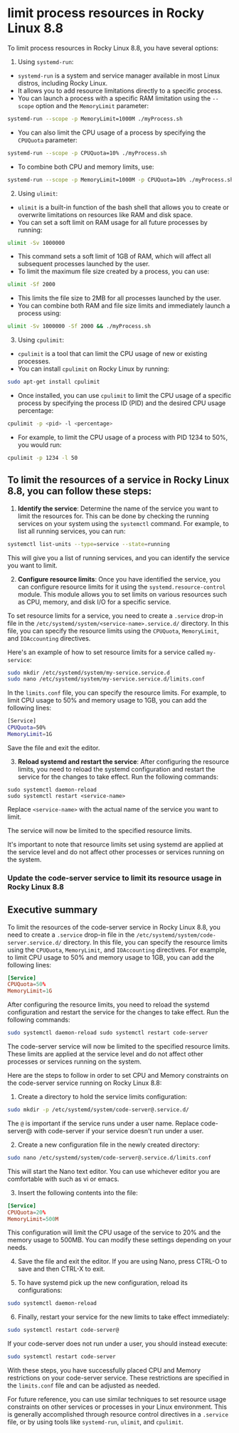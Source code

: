 # limit process resources in Rocky Linux 8.8

To limit process resources in Rocky Linux 8.8, you have several options:

1. Using `systemd-run`:
- `systemd-run` is a system and service manager available in most Linux distros, including Rocky Linux.
- It allows you to add resource limitations directly to a specific process.
- You can launch a process with a specific RAM limitation using the `--scope` option and the `MemoryLimit` parameter:

```sh
systemd-run --scope -p MemoryLimit=1000M ./myProcess.sh
```

- You can also limit the CPU usage of a process by specifying the `CPUQuota` parameter:

```sh
systemd-run --scope -p CPUQuota=10% ./myProcess.sh
```

- To combine both CPU and memory limits, use:

```sh
systemd-run --scope -p MemoryLimit=1000M -p CPUQuota=10% ./myProcess.sh
```

2. Using `ulimit`:
- `ulimit` is a built-in function of the bash shell that allows you to create or overwrite limitations on resources like RAM and disk space.
- You can set a soft limit on RAM usage for all future processes by running:

```sh
ulimit -Sv 1000000
```

- This command sets a soft limit of 1GB of RAM, which will affect all subsequent processes launched by the user.
- To limit the maximum file size created by a process, you can use:

```sh
ulimit -Sf 2000
```

- This limits the file size to 2MB for all processes launched by the user.
- You can combine both RAM and file size limits and immediately launch a process using:

```sh
ulimit -Sv 1000000 -Sf 2000 && ./myProcess.sh
```

3. Using `cpulimit`:
- `cpulimit` is a tool that can limit the CPU usage of new or existing processes.
- You can install `cpulimit` on Rocky Linux by running:

```sh
sudo apt-get install cpulimit
```

- Once installed, you can use `cpulimit` to limit the CPU usage of a specific process by specifying the process ID (PID) and the desired CPU usage percentage:

```sh
cpulimit -p <pid> -l <percentage>
```

- For example, to limit the CPU usage of a process with PID 1234 to 50%, you would run:

```sh
cpulimit -p 1234 -l 50
```

## To limit the resources of a service in Rocky Linux 8.8, you can follow these steps:

1. **Identify the service**: Determine the name of the service you want to limit the resources for. This can be done by checking the running services on your system using the `systemctl` command. For example, to list all running services, you can run:

```sh
systemctl list-units --type=service --state=running
```

This will give you a list of running services, and you can identify the service you want to limit.

2. **Configure resource limits**: Once you have identified the service, you can configure resource limits for it using the `systemd.resource-control` module. This module allows you to set limits on various resources such as CPU, memory, and disk I/O for a specific service.

To set resource limits for a service, you need to create a `.service` drop-in file in the `/etc/systemd/system/<service-name>.service.d/` directory. In this file, you can specify the resource limits using the `CPUQuota`, `MemoryLimit`, and `IOAccounting` directives.

Here's an example of how to set resource limits for a service called `my-service`:

```sh
sudo mkdir /etc/systemd/system/my-service.service.d
sudo nano /etc/systemd/system/my-service.service.d/limits.conf
```

In the `limits.conf` file, you can specify the resource limits. For example, to limit CPU usage to 50% and memory usage to 1GB, you can add the following lines:

```sh
[Service]
CPUQuota=50%
MemoryLimit=1G
```

Save the file and exit the editor.

3. **Reload systemd and restart the service**: After configuring the resource limits, you need to reload the systemd configuration and restart the service for the changes to take effect. Run the following commands:

```
sudo systemctl daemon-reload
sudo systemctl restart <service-name>
```

Replace `<service-name>` with the actual name of the service you want to limit.

The service will now be limited to the specified resource limits.

It's important to note that resource limits set using systemd are applied at the service level and do not affect other processes or services running on the system.


### Update the code-server service to limit its resource usage in Rocky Linux 8.8

## Executive summary

To limit the resources of the code-server service in Rocky Linux 8.8, you need to create a `.service` drop-in file in the `/etc/systemd/system/code-server.service.d/` directory. In this file, you can specify the resource limits using the `CPUQuota`, `MemoryLimit`, and `IOAccounting` directives. For example, to limit CPU usage to 50% and memory usage to 1GB, you can add the following lines:

```conf
[Service]
CPUQuota=50%
MemoryLimit=1G
```

After configuring the resource limits, you need to reload the systemd configuration and restart the service for the changes to take effect. Run the following commands:

```sh
sudo systemctl daemon-reload sudo systemctl restart code-server
```

The code-server service will now be limited to the specified resource limits. These limits are applied at the service level and do not affect other processes or services running on the system.

Here are the steps to follow in order to set CPU and Memory constraints on the code-server service running on Rocky Linux 8.8:

1. Create a directory to hold the service limits configuration:

```sh
sudo mkdir -p /etc/systemd/system/code-server@.service.d/
```

The `@` is important if the service runs under a user name. Replace code-server@ with code-server if your service doesn't run under a user.

2. Create a new configuration file in the newly created directory:

```sh
sudo nano /etc/systemd/system/code-server@.service.d/limits.conf
```

This will start the Nano text editor. You can use whichever editor you are comfortable with such as vi or emacs.

3. Insert the following contents into the file:

```conf
[Service]
CPUQuota=20%
MemoryLimit=500M
```

This configuration will limit the CPU usage of the service to 20% and the memory usage to 500MB. You can modify these settings depending on your needs.

4. Save the file and exit the editor. If you are using Nano, press CTRL-O to save and then CTRL-X to exit.

5. To have systemd pick up the new configuration, reload its configurations:

```sh
sudo systemctl daemon-reload
```

6. Finally, restart your service for the new limits to take effect immediately:

```sh
sudo systemctl restart code-server@
```

If your code-server does not run under a user, you should instead execute:

```sh
sudo systemctl restart code-server
```

With these steps, you have successfully placed CPU and Memory restrictions on your code-server service. These restrictions are specified in the `limits.conf` file and can be adjusted as needed.

For future reference, you can use similar techniques to set resource usage constraints on other services or processes in your Linux environment. This is generally accomplished through resource control directives in a `.service` file, or by using tools like `systemd-run`, `ulimit`, and `cpulimit`.
